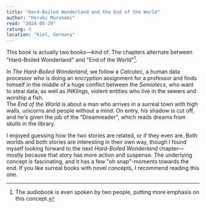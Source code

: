 ```yaml
---
title: "Hard-Boiled Wonderland and the End of the World"
author: "Haruki Murakami"
read: "2024-05-29"
rating: 4
location: "Kiel, Germany"
---
```


This book is actually two books—kind of.
The chapters alternate between "Hard-Boiled Wonderland" and "End of the
World"[^1].

In _The Hard-Boiled Wonderland_, we follow a _Calcutec_, a human data processor
who is doing an encryption assignment for a professor and finds himself in the
middle of a huge conflict between the _Semiotecs_, who want to steal data, as
well as _INKlings_, violent entities who live in the sewers and worship a fish.<br>
The _End of the World_ is about a man who arrives in a surreal town with high
walls, unicorns and people without a mind.
On entry, his shadow is cut off, and he's given the job of the "Dreamreader",
which reads dreams from skulls in the library.

I enjoyed guessing how the two stories are related, or if they even are.
Both worlds and both stories are interesting in their own way, though I found
myself looking forward to the next _Hard-Boiled Wonderland_ chapter—mostly
because that story has more action and suspense.
The underlying concept is fascinating, and it has a few "oh snap"-moments
towards the end.
If you like surreal books with novel concepts, I recommend reading this one.

[^1]:
    The audiobook is even spoken by two people, putting more emphasis on this
    concept.

